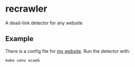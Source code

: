 # recrawler

A dead-link detector for any website

## Example

There is a config file for [my website](https://ericconlon.com). Run the detector with:

	make venv ecweb
